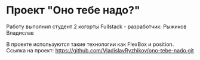 # Проект "Оно тебе надо?"
Работу выполнил студент 2 когорты Fullstack - разработчик: Рыжиков Владислав

В проекте используются такие технологии как FlexBox и position.
Ссылка на проект: https://github.com/VladislavRyzhikov/ono-tebe-nado.git
